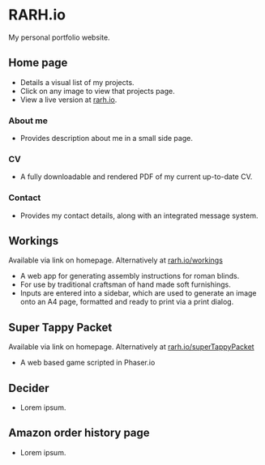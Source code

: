 # RARH.io #

My personal portfolio website.

## Home page ##

  * Details a visual list of my projects.
  * Click on any image to view that projects page.
  * View a live version at [rarh.io](http://rarh.io).

  ### About me ###
  * Provides description about me in a small side page.

  ### CV ###
  * A fully downloadable and rendered PDF of my current up-to-date CV.

  ### Contact ###
  * Provides my contact details, along with an integrated message system.

## Workings ##
Available via link on homepage. Alternatively at [rarh.io/workings](http://rarh.io/workings/)
* A web app for generating assembly instructions for roman blinds.
* For use by traditional craftsman of hand made soft furnishings.
* Inputs are entered into a sidebar, which are used to generate an
 image onto an A4 page, formatted and ready to print via a print dialog.

## Super Tappy Packet ##
Available via link on homepage. Alternatively at [rarh.io/superTappyPacket](http://rarh.io/superTappyPacket/)
* A web based game scripted in Phaser.io

## Decider ##

* Lorem ipsum.

## Amazon order history page ##
* Lorem ipsum.